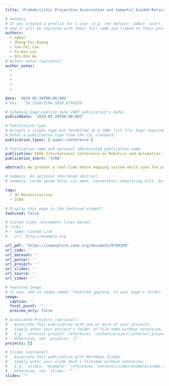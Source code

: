 ```yaml
---
title: 'Probabilistic Projective Association and Semantic Guided Relocalization for Dense Reconstruction'

# Authors
# If you created a profile for a user (e.g. the default `admin` user), write the username (folder name) here
# and it will be replaced with their full name and linked to their profile.
authors:
  - admin
  - Zheng-Fei Kuang
  - Yan-Pei Cao
  - Yu-Kun Lai
  - Shi-Min Hu
# Author notes (optional)
author_notes:
  -
  - 
  - 
  - 
  - 

date: '2019-05-20T00:00:00Z'
# doi:  '10.1109/ICRA.2019.8794299'

# Schedule page publish date (NOT publication's date).
publishDate: '2019-05-20T00:00:00Z'

# Publication type.
# Accepts a single type but formatted as a YAML list (for Hugo requirements).
# Enter a publication type from the CSL standard.
publication_types: ['paper-conference']

# Publication name and optional abbreviated publication name.
publication: IEEE International Conference on Robotics and Automation
publication_short: "ICRA"

abstract: We present a real-time dense mapping system which uses the predicted 2D semantic labels for optimizing the geometric quality of reconstruction. With a combination of Convolutional Neural Networks (CNNs) for 2D labeling and a Simultaneous Localization and Mapping (SLAM) system for camera trajectory estimation, recent approaches have succeeded in incrementally fusing and labeling 3D scenes. However, the geometric quality of the reconstruction can be further improved by incorporating such semantic prediction results, which is not sufficiently exploited by existing methods. In this paper, we propose to use semantic information to improve two crucial modules in the reconstruction pipeline, namely tracking and loop detection, for obtaining mutual benefits in geometric reconstruction and semantic recognition. Specifically for tracking, we use a novel probabilistic projective association approach to efficiently pick out candidate correspondences, where the confidence of these correspondences is quantified concerning similarities on all available short-term invariant features. For the loop detection, we incorporate these semantic labels into the original encoding through Randomized Ferns to generate a more comprehensive representation for retrieving candidate loop frames. Evaluations on a publicly available synthetic dataset have shown the effectiveness of our approach that considers such semantic hints as a reliable feature for achieving higher geometric quality.

# Summary. An optional shortened abstract.
# summary: Lorem ipsum dolor sit amet, consectetur adipiscing elit. Duis posuere tellus ac convallis placerat. Proin tincidunt magna sed ex sollicitudin condimentum.

tags:
  - 3D Reconstruction
  - ICRA

# Display this page in the Featured widget?
featured: false

# Custom links (uncomment lines below)
# links:
# - name: Custom Link
#   url: http://example.org

url_pdf: 'https://ieeexplore.ieee.org/document/8794299'
url_code: ''
url_dataset: ''
url_poster: ''
url_project: ''
url_slides: ''
url_source: ''
url_video: ''

# Featured image
# To use, add an image named `featured.jpg/png` to your page's folder.
image:
  caption: ''
  focal_point: ''
  preview_only: false

# Associated Projects (optional).
#   Associate this publication with one or more of your projects.
#   Simply enter your project's folder or file name without extension.
#   E.g. `internal-project` references `content/project/internal-project/index.md`.
#   Otherwise, set `projects: []`.
projects: []

# Slides (optional).
#   Associate this publication with Markdown slides.
#   Simply enter your slide deck's filename without extension.
#   E.g. `slides: "example"` references `content/slides/example/index.md`.
#   Otherwise, set `slides: ""`.
slides: ""
---
```

